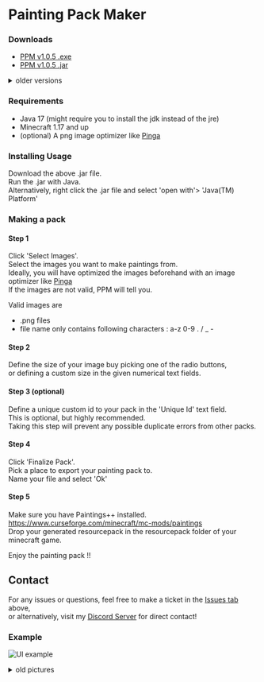 # Painting Pack Maker

### Downloads  

- [PPM v1.0.5 .exe](https://github.com/AbsolemJackdaw/PaintingPackMaker/releases/download/1.0.5/PPM.exe)
- [PPM v1.0.5 .jar](https://github.com/AbsolemJackdaw/PaintingPackMaker/releases/download/1.0.5/PPM.jar)

<details>
<summary>older versions</summary>

- [PPM v1.0.4 .exe](http://adfoc.us/78400485750315)
- [PPM v1.0.4 .jar](http://adfoc.us/78400485757802)
- [PPM v1.0.3 .exe](http://adfoc.us/78400485741017)
- [PPM v1.0.3 .jar](http://adfoc.us/78400485750314)
- [PPM v1.0.2 .exe](http://adfoc.us/78400485727042)
- [PPM v1.0.2 .jar](http://adfoc.us/78400485740987)
- [PPM v1.0.0](http://adfoc.us/7840041)

</details>

### Requirements

- Java 17 (might require you to install the jdk instead of the jre)
- Minecraft 1.17 and up
- (optional) A png image optimizer like [Pinga](https://css-ig.net/pinga)

### Installing  Usage

Download the above .jar file.  
Run the .jar with Java.  
Alternatively, right click the .jar file and select 'open with'> 'Java(TM) Platform'

### Making a pack

#### Step 1

Click 'Select Images'.  
Select the images you want to make paintings from.   
Ideally, you will have optimized the images beforehand with an image optimizer like [Pinga](https://css-ig.net/pinga)  
If the images are not valid, PPM will tell you.

Valid images are

- .png files
- file name only contains following characters : a-z 0-9 . / _ -

#### Step 2

Define the size of your image buy picking one of the radio buttons,  
or defining a custom size in the given numerical text fields.

#### Step 3 (optional)

Define a unique custom id to your pack in the 'Unique Id' text field.  
This is optional, but highly recommended.  
Taking this step will prevent any possible duplicate errors from other packs.

#### Step 4

Click 'Finalize Pack'.    
Pick a place to export your painting pack to.  
Name your file and select 'Ok'

#### Step 5

Make sure you have Paintings++ installed.  
https://www.curseforge.com/minecraft/mc-mods/paintings  
Drop your generated resourcepack in the resourcepack folder of your minecraft game.

Enjoy the painting pack !!

## Contact

For any issues or questions, feel free to make a ticket in
the [Issues tab](https://github.com/AbsolemJackdaw/PaintingPackMaker/issues) above,  
or alternatively, visit my [Discord Server](https://discord.gg/8MEdFZh) for direct contact!

### Example  

![UI example](https://i.imgur.com/o09WvB6.png)

<details>
<summary>old pictures</summary>
![UI example](https://i.imgur.com/CrLRP9g.png)
![UI example](https://i.imgur.com/4upR0iJ.png)

</details>
